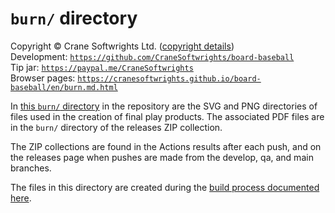 # `burn/` directory

Copyright © Crane Softwrights Ltd. ([copyright details](../LICENSE))  
Development: [`https://github.com/CraneSoftwrights/board-baseball`](https://github.com/CraneSoftwrights/board-baseball)  
Tip jar: [`https://paypal.me/CraneSoftwrights`](https://paypal.me/CraneSoftwrights)  
Browser pages: [`https://cranesoftwrights.github.io/board-baseball/en/burn.md.html`](https://cranesoftwrights.github.io/board-baseball/en/burn.md.html)  

In [this `burn/` directory](../burn) in the repository are the SVG and PNG directories of files used in the creation of final play products. The associated PDF files are in the `burn/` directory of the releases ZIP collection. 

The ZIP collections are found in the Actions results after each push, and on the releases page when pushes are made from the develop, qa, and main branches.

The files in this directory are created during the [build process documented here](build.md).